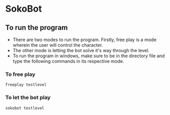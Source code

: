 # SokoBot 
## To run the program
- There are two modes to run the program. Firstly, free play is a mode wherein the user will control the character.
- The other mode is letting the bot solve it's way through the level.
- To run the program in windows, make sure to be in the directory file and type the following commands in its respective mode.
### To free play
```
freeplay testlevel
```
### To let the bot play
```
sokobot testlevel
```

